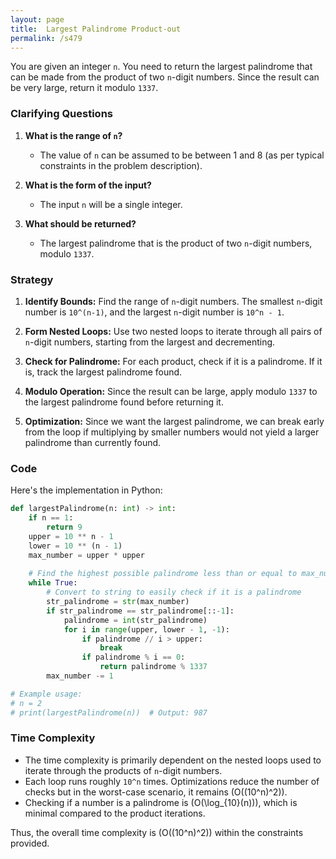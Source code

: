 ```yaml
---
layout: page
title:  Largest Palindrome Product-out
permalink: /s479
---
```

You are given an integer `n`. You need to return the largest palindrome that can be made from the product of two `n`-digit numbers. Since the result can be very large, return it modulo `1337`.

### Clarifying Questions
1. **What is the range of `n`?**
   - The value of `n` can be assumed to be between 1 and 8 (as per typical constraints in the problem description).

2. **What is the form of the input?**
   - The input `n` will be a single integer.

3. **What should be returned?**
   - The largest palindrome that is the product of two `n`-digit numbers, modulo `1337`.

### Strategy
1. **Identify Bounds:** Find the range of `n`-digit numbers. The smallest `n`-digit number is `10^(n-1)`, and the largest `n`-digit number is `10^n - 1`.

2. **Form Nested Loops:** Use two nested loops to iterate through all pairs of `n`-digit numbers, starting from the largest and decrementing.

3. **Check for Palindrome:** For each product, check if it is a palindrome. If it is, track the largest palindrome found.

4. **Modulo Operation:** Since the result can be large, apply modulo `1337` to the largest palindrome found before returning it.

5. **Optimization:** Since we want the largest palindrome, we can break early from the loop if multiplying by smaller numbers would not yield a larger palindrome than currently found.

### Code
Here's the implementation in Python:

```python
def largestPalindrome(n: int) -> int:
    if n == 1:
        return 9
    upper = 10 ** n - 1
    lower = 10 ** (n - 1)
    max_number = upper * upper
    
    # Find the highest possible palindrome less than or equal to max_number
    while True:
        # Convert to string to easily check if it is a palindrome
        str_palindrome = str(max_number)
        if str_palindrome == str_palindrome[::-1]:
            palindrome = int(str_palindrome)
            for i in range(upper, lower - 1, -1):
                if palindrome // i > upper:
                    break
                if palindrome % i == 0:
                    return palindrome % 1337
        max_number -= 1

# Example usage:
# n = 2
# print(largestPalindrome(n))  # Output: 987
```

### Time Complexity
- The time complexity is primarily dependent on the nested loops used to iterate through the products of `n`-digit numbers.
- Each loop runs roughly `10^n` times. Optimizations reduce the number of checks but in the worst-case scenario, it remains \(O((10^n)^2)\).
- Checking if a number is a palindrome is \(O(\log_{10}(n))\), which is minimal compared to the product iterations.
  
Thus, the overall time complexity is \(O((10^n)^2)\) within the constraints provided.